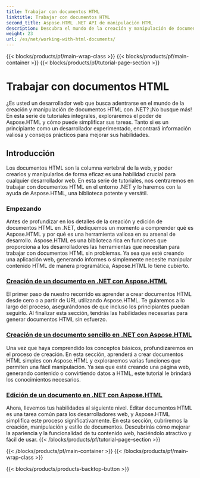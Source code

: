 ```yaml
---
title: Trabajar con documentos HTML
linktitle: Trabajar con documentos HTML
second_title: Aspose.HTML .NET API de manipulación HTML
description: Descubra el mundo de la creación y manipulación de documentos HTML en .NET con Aspose.HTML. Desde la creación de documentos sencillos hasta la edición en profundidad.
weight: 23
url: /es/net/working-with-html-documents/
---
```


{{< blocks/products/pf/main-wrap-class >}}
{{< blocks/products/pf/main-container >}}
{{< blocks/products/pf/tutorial-page-section >}}

# Trabajar con documentos HTML


¿Es usted un desarrollador web que busca adentrarse en el mundo de la creación y manipulación de documentos HTML con .NET? ¡No busque más! En esta serie de tutoriales integrales, exploraremos el poder de Aspose.HTML y cómo puede simplificar sus tareas. Tanto si es un principiante como un desarrollador experimentado, encontrará información valiosa y consejos prácticos para mejorar sus habilidades.

## Introducción

Los documentos HTML son la columna vertebral de la web, y poder crearlos y manipularlos de forma eficaz es una habilidad crucial para cualquier desarrollador web. En esta serie de tutoriales, nos centraremos en trabajar con documentos HTML en el entorno .NET y lo haremos con la ayuda de Aspose.HTML, una biblioteca potente y versátil.

### Empezando

Antes de profundizar en los detalles de la creación y edición de documentos HTML en .NET, dediquemos un momento a comprender qué es Aspose.HTML y por qué es una herramienta valiosa en su arsenal de desarrollo. Aspose.HTML es una biblioteca rica en funciones que proporciona a los desarrolladores las herramientas que necesitan para trabajar con documentos HTML sin problemas. Ya sea que esté creando una aplicación web, generando informes o simplemente necesite manipular contenido HTML de manera programática, Aspose.HTML lo tiene cubierto.

### [Creación de un documento en .NET con Aspose.HTML](./creating-a-document/)

El primer paso de nuestro recorrido es aprender a crear documentos HTML desde cero o a partir de URL utilizando Aspose.HTML. Te guiaremos a lo largo del proceso, asegurándonos de que incluso los principiantes puedan seguirlo. Al finalizar esta sección, tendrás las habilidades necesarias para generar documentos HTML sin esfuerzo.

### [Creación de un documento sencillo en .NET con Aspose.HTML](./creating-a-simple-document/)

Una vez que haya comprendido los conceptos básicos, profundizaremos en el proceso de creación. En esta sección, aprenderá a crear documentos HTML simples con Aspose.HTML y exploraremos varias funciones que permiten una fácil manipulación. Ya sea que esté creando una página web, generando contenido o convirtiendo datos a HTML, este tutorial le brindará los conocimientos necesarios.

### [Edición de un documento en .NET con Aspose.HTML](./editing-a-document/)

Ahora, llevemos tus habilidades al siguiente nivel. Editar documentos HTML es una tarea común para los desarrolladores web, y Aspose.HTML simplifica este proceso significativamente. En esta sección, cubriremos la creación, manipulación y estilo de documentos. Descubrirás cómo mejorar la apariencia y la funcionalidad de tu contenido web, haciéndolo atractivo y fácil de usar.
{{< /blocks/products/pf/tutorial-page-section >}}

{{< /blocks/products/pf/main-container >}}
{{< /blocks/products/pf/main-wrap-class >}}

{{< blocks/products/products-backtop-button >}}

